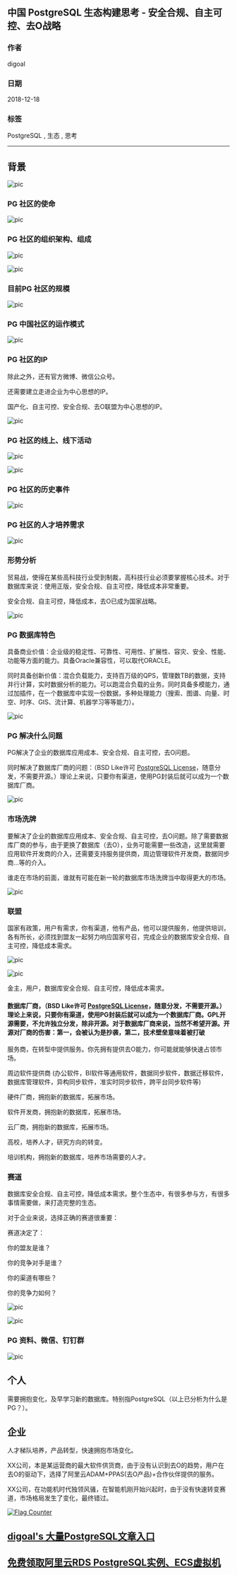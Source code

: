 ## 中国 PostgreSQL 生态构建思考 - 安全合规、自主可控、去O战略       
                                                                                                          
### 作者                                                      
digoal                                                      
                                                                                   
### 日期                                                                   
2018-12-18                                               
                                                        
### 标签                                                                                            
PostgreSQL , 生态 , 思考        
                                                                                                          
----                                                                                                    
                                                                                                             
## 背景    
![pic](20181218_02_pic_010.jpg)      
  
### PG 社区的使命  
  
![pic](20181218_02_pic_011.jpg)      
  
### PG 社区的组织架构、组成  
  
![pic](20181218_02_pic_013.jpg)      
  
![pic](20181218_02_pic_012.jpg)      
  
### 目前PG 社区的规模  
  
![pic](20181218_02_pic_014.jpg)      
  
### PG 中国社区的运作模式  
  
![pic](20181218_02_pic_015.jpg)      
  
### PG 社区的IP  
除此之外，还有官方微博、微信公众号。  
  
还需要建立走进企业为中心思想的IP。  
  
国产化、自主可控、安全合规、去O联盟为中心思想的IP。  
  
![pic](20181218_02_pic_016.jpg)      
  
### PG 社区的线上、线下活动  
  
![pic](20181218_02_pic_020.jpg)     
  
![pic](20181218_02_pic_019.jpg)     
  
### PG 社区的历史事件  
  
![pic](20181218_02_pic_017.jpg)      
  
### PG 社区的人才培养需求  
  
![pic](20181218_02_pic_018.jpg)     
  
### 形势分析      
      
贸易战，使得在某些高科技行业受到制裁，高科技行业必须要掌握核心技术。对于数据库来说：使用正版，安全合规、自主可控，降低成本非常重要。      
      
安全合规、自主可控，降低成本，去O已成为国家战略。      
      
![pic](20181218_02_pic_001.jpg)      
      
### PG 数据库特色      
      
具备商业价值：企业级的稳定性、可靠性、可用性、扩展性、容灾、安全、性能、功能等方面的能力。具备Oracle兼容性，可以取代ORACLE。      
      
同时具备创新价值：混合负载能力，支持百万级的QPS，管理数TB的数据，支持并行计算，实时数据分析的能力。可以跑混合负载的业务。同时具备多模能力，通过加插件，在一个数据库中实现一份数据，多种处理能力（搜索、图谱、向量、时空、时序、GIS、流计算、机器学习等等能力）。      
      
![pic](20181218_02_pic_003.jpg)      
      
### PG 解决什么问题      
PG解决了企业的数据库应用成本、安全合规、自主可控，去O问题。      
      
同时解决了数据库厂商的问题：（BSD Like许可 [PostgreSQL License](https://www.postgresql.org/about/licence/)，随意分发，不需要开源。）理论上来说，只要你有渠道，使用PG封装后就可以成为一个数据库厂商。      
      
![pic](20181218_02_pic_004.jpg)      
      
### 市场洗牌      
要解决了企业的数据库应用成本、安全合规、自主可控，去O问题。除了需要数据库厂商的参与，由于更换了数据库（去O），业务可能需要一些改造，这里就需要应用软件开发商的介入，还需要支持服务提供商，周边管理软件开发商，数据同步商...等的介入。      
      
谁走在市场的前面，谁就有可能在新一轮的数据库市场洗牌当中取得更大的市场。      
      
![pic](20181218_02_pic_005.jpg)      
      
### 联盟      
国家有政策，用户有需求，你有渠道，他有产品，他可以提供服务，他提供培训，各有所长，必须找到盟友一起努力响应国家号召，完成企业的数据库安全合规、自主可控，降低成本需求。      
      
![pic](20181218_02_pic_006.jpg)      
      
![pic](20181218_02_pic_002.jpg)      
      
金主，用户，数据库安全合规、自主可控，降低成本需求。      
      
#### 数据库厂商，（BSD Like许可 [PostgreSQL License](https://www.postgresql.org/about/licence/)，随意分发，不需要开源。）理论上来说，只要你有渠道，使用PG封装后就可以成为一个数据库厂商。GPL开源需要，不允许独立分发，除非开源。对于数据库厂商来说，当然不希望开源。开源对厂商的伤害：第一，会被认为是抄袭，第二，技术壁垒意味着被打破      
      
服务商，在转型中提供服务。你先拥有提供去O能力，你可能就能够快速占领市场。      
      
周边软件提供商 (办公软件，BI软件等通用软件，数据同步软件，数据迁移软件，数据库管理软件，异构同步软件，准实时同步软件，跨平台同步软件等)      
      
硬件厂商，拥抱新的数据库，拓展市场。      
      
软件开发商，拥抱新的数据库，拓展市场。      
      
云厂商，拥抱新的数据库，拓展市场。      
      
高校，培养人才，研究方向的转变。      
      
培训机构，拥抱新的数据库，培养市场需要的人才。      
      
### 赛道      
数据库安全合规、自主可控，降低成本需求。整个生态中，有很多参与方，有很多事情需要做，来打造完整的生态。      
      
对于企业来说，选择正确的赛道很重要：      
      
赛道决定了：      
      
你的盟友是谁？      
      
你的竞争对手是谁？      
      
你的渠道有哪些？      
      
你的竞争力如何？      
      
![pic](20181218_02_pic_008.jpg)      
    
![pic](20181218_02_pic_009.jpg)      
      
### PG 资料、微信、钉钉群      
      
![pic](20181218_02_pic_007.jpg)      
      
## 个人      
需要拥抱变化，及早学习新的数据库。特别指PostgreSQL（以上已分析为什么是PG？）。      
      
## 企业      
人才梯队培养，产品转型，快速拥抱市场变化。        
      
XX公司，本是某运营商的最大软件供货商，由于没有认识到去O的趋势，用户在去O的驱动下，选择了阿里云ADAM+PPAS(去O产品)+合作伙伴提供的服务。      
      
XX公司，在功能机时代独领风骚，在智能机刚开始兴起时，由于没有快速转变赛道，市场格局发生了变化，最终错过。      
        
    
<a rel="nofollow" href="http://info.flagcounter.com/h9V1"  ><img src="http://s03.flagcounter.com/count/h9V1/bg_FFFFFF/txt_000000/border_CCCCCC/columns_2/maxflags_12/viewers_0/labels_0/pageviews_0/flags_0/"  alt="Flag Counter"  border="0"  ></a>    
    
    
## [digoal's 大量PostgreSQL文章入口](https://github.com/digoal/blog/blob/master/README.md "22709685feb7cab07d30f30387f0a9ae")  
    
    
## [免费领取阿里云RDS PostgreSQL实例、ECS虚拟机](https://free.aliyun.com/ "57258f76c37864c6e6d23383d05714ea")  
    
